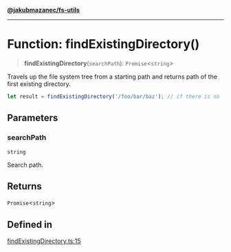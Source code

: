 [**@jakubmazanec/fs-utils**](../README.md)

---

# Function: findExistingDirectory()

> **findExistingDirectory**(`searchPath`): `Promise`\<`string`\>

Travels up the file system tree from a starting path and returns path of the first existing
directory.

```TypeScript
let result = findExistingDirectory('/foo/bar/baz'); // if there is no `bar` directory, `result` is `'/foo'`
```

## Parameters

### searchPath

`string`

Search path.

## Returns

`Promise`\<`string`\>

## Defined in

[findExistingDirectory.ts:15](https://github.com/jakubmazanec/tools/blob/92d3fc1374d1ad6d45198d05d061e0f856a89434/packages/fs-utils/source/findExistingDirectory.ts#L15)
